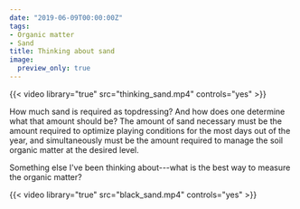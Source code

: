 ```yaml
---
date: "2019-06-09T00:00:00Z"
tags:
- Organic matter
- Sand
title: Thinking about sand
image:
  preview_only: true
---
```


{{< video library="true" src="thinking_sand.mp4" controls="yes" >}}

How much sand is required as topdressing? And how does one determine what that amount should be? The amount of sand necessary must be the amount required to optimize playing conditions for the most days out of the year, and simultaneously must be the amount required to manage the soil organic matter at the desired level.

Something else I've been thinking about---what is the best way to measure the organic matter?

{{< video library="true" src="black_sand.mp4" controls="yes" >}}


